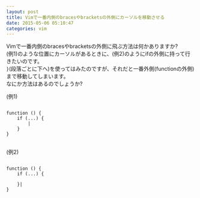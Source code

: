 ```yaml
---
layout: post
title: Vimで一番内側のbracesやbracketsの外側にカーソルを移動させる
date: 2015-05-06 05:10:47
categories: vim
---
```

<p>Vimで一番内側のbracesやbracketsの外側に飛ぶ方法は何かありますか?<br>
(例1)のような位置にカーソルがあるときに、(例2)のようにifの外側に持って行きたいのです。<br>
<code>}</code>(段落ごとに下へ)を使ってはみたのですが、それだと一番外側(functionの外側)まで移動してしまいます。<br>
なにか方法はあるのでしょうか?</p>

<p>(例1)</p>

<pre>
<code>
function () {
    if (...) {
        |
    }
}
</code>
</pre>

<p>(例2)</p>

<pre>
<code>
function () {
    if (...) {

    }|
}
</code>
</pre>
